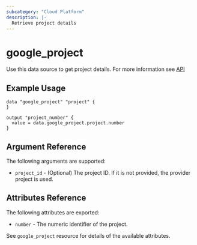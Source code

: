 ```yaml
---
subcategory: "Cloud Platform"
description: |-
  Retrieve project details
---
```


# google\_project

Use this data source to get project details.
For more information see
[API](https://cloud.google.com/resource-manager/reference/rest/v1/projects#Project)

## Example Usage

```hcl
data "google_project" "project" {
}

output "project_number" {
  value = data.google_project.project.number
}
```

## Argument Reference

The following arguments are supported:

* `project_id` - (Optional) The project ID. If it is not provided, the provider project is used.


## Attributes Reference

The following attributes are exported:

* `number` - The numeric identifier of the project.

See `google_project` resource for details of the available attributes.

